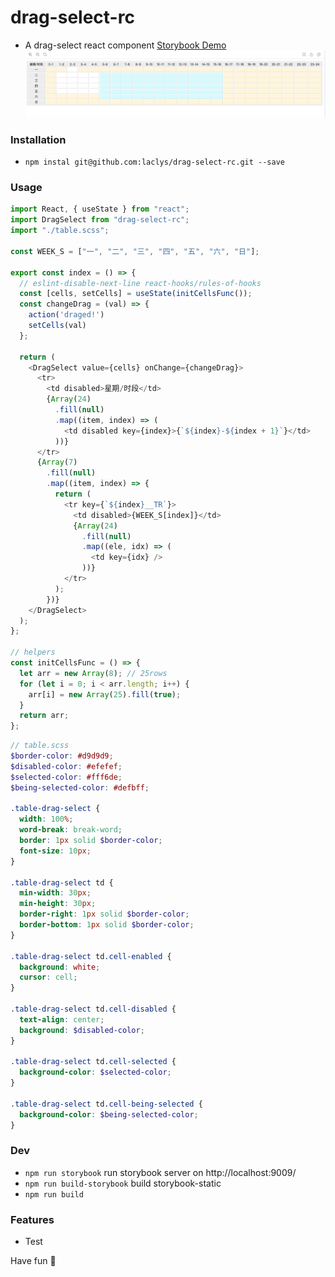 # drag-select-rc
- A drag-select react component
[Storybook Demo](https://laclys.github.io/drag-select-rc/storybook-static/)
![](./pic/demo.jpg)

### Installation
- `npm instal git@github.com:laclys/drag-select-rc.git --save`

### Usage

``` javascript
import React, { useState } from "react";
import DragSelect from "drag-select-rc";
import "./table.scss";

const WEEK_S = ["一", "二", "三", "四", "五", "六", "日"];

export const index = () => {
  // eslint-disable-next-line react-hooks/rules-of-hooks
  const [cells, setCells] = useState(initCellsFunc());
  const changeDrag = (val) => {
    action('draged!')
    setCells(val)
  };

  return (
    <DragSelect value={cells} onChange={changeDrag}>
      <tr>
        <td disabled>星期/时段</td>
        {Array(24)
          .fill(null)
          .map((item, index) => (
            <td disabled key={index}>{`${index}-${index + 1}`}</td>
          ))}
      </tr>
      {Array(7)
        .fill(null)
        .map((item, index) => {
          return (
            <tr key={`${index}__TR`}>
              <td disabled>{WEEK_S[index]}</td>
              {Array(24)
                .fill(null)
                .map((ele, idx) => (
                  <td key={idx} />
                ))}
            </tr>
          );
        })}
    </DragSelect>
  );
};

// helpers
const initCellsFunc = () => {
  let arr = new Array(8); // 25rows
  for (let i = 0; i < arr.length; i++) {
    arr[i] = new Array(25).fill(true);
  }
  return arr;
};

```
```scss
// table.scss
$border-color: #d9d9d9;
$disabled-color: #efefef;
$selected-color: #fff6de;
$being-selected-color: #defbff;

.table-drag-select {
  width: 100%;
  word-break: break-word;
  border: 1px solid $border-color;
  font-size: 10px;
}

.table-drag-select td {
  min-width: 30px;
  min-height: 30px;
  border-right: 1px solid $border-color;
  border-bottom: 1px solid $border-color;
}

.table-drag-select td.cell-enabled {
  background: white;
  cursor: cell;
}

.table-drag-select td.cell-disabled {
  text-align: center;
  background: $disabled-color;
}

.table-drag-select td.cell-selected {
  background-color: $selected-color;
}

.table-drag-select td.cell-being-selected {
  background-color: $being-selected-color;
}

```


### Dev
- `npm run storybook` run storybook server on http://localhost:9009/
- `npm run build-storybook` build storybook-static
- `npm run build`


### Features
- Test

Have fun 👿
